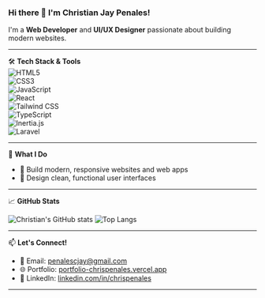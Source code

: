 ### Hi there 👋 I'm Christian Jay Penales!

I'm a **Web Developer** and **UI/UX Designer**  passionate about building modern websites.

---

🛠 **Tech Stack & Tools**  
![HTML5](https://img.shields.io/badge/-HTML5-E34F26?logo=html5&logoColor=white&style=flat)  
![CSS3](https://img.shields.io/badge/-CSS3-1572B6?logo=css3&logoColor=white&style=flat)  
![JavaScript](https://img.shields.io/badge/-JavaScript-F7DF1E?logo=javascript&logoColor=black&style=flat)  
![React](https://img.shields.io/badge/-React-61DAFB?logo=react&logoColor=black&style=flat)  
![Tailwind CSS](https://img.shields.io/badge/-TailwindCSS-38B2AC?logo=tailwind-css&logoColor=white&style=flat)  
![TypeScript](https://img.shields.io/badge/-TypeScript-3178C6?logo=typescript&logoColor=white&style=flat)  
![Inertia.js](https://img.shields.io/badge/-Inertia.js-3B8070?style=flat&logo=javascript)  
![Laravel](https://img.shields.io/badge/-Laravel-F55247?logo=laravel&logoColor=white&style=flat)  

---

📌 **What I Do**

- 🔧 Build modern, responsive websites and web apps  
- 🎨 Design clean, functional user interfaces

---

📈 **GitHub Stats**

![Christian's GitHub stats](https://github-readme-stats.vercel.app/api?username=somniphy&show_icons=true&theme=default)
![Top Langs](https://github-readme-stats.vercel.app/api/top-langs/?username=somniphy&layout=compact)

---

📫 **Let's Connect!**

- 📧 Email: penalescjay@gmail.com  
- 🌐 Portfolio: [portfolio-chrispenales.vercel.app](https://portfolio-chrispenales.vercel.app/)  
- 💼 LinkedIn: [linkedin.com/in/chrispenales](https://linkedin.com/in/chrispenales)

---
